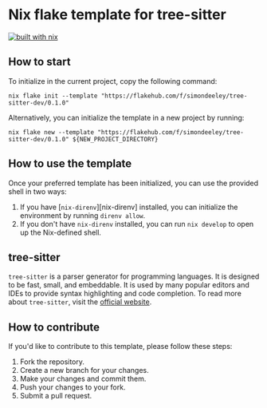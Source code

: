 # Nix flake template for tree-sitter

[![built with nix](https://builtwithnix.org/badge.svg)](https://builtwithnix.org)

## How to start

To initialize in the current project, copy the following command:

```shell
nix flake init --template "https://flakehub.com/f/simondeeley/tree-sitter-dev/0.1.0"
```

Alternatively, you can initialize the template in a new project by running:

```shell
nix flake new --template "https://flakehub.com/f/simondeeley/tree-sitter-dev/0.1.0" ${NEW_PROJECT_DIRECTORY}
```

## How to use the template

Once your preferred template has been initialized, you can use the provided shell in two ways:

1. If you have [`nix-direnv`][nix-direnv] installed, you can initialize the environment by running `direnv allow`.
2. If you don't have `nix-direnv` installed, you can run `nix develop` to open up the Nix-defined shell.

## tree-sitter
`tree-sitter` is a parser generator for programming languages. It is designed to be fast, small, and embeddable. It is used by many popular editors and IDEs to provide syntax highlighting and code completion. To read more about `tree-sitter`, visit the [official website](https://tree-sitter.github.io/tree-sitter/).

## How to contribute

If you'd like to contribute to this template, please follow these steps:

1. Fork the repository.
2. Create a new branch for your changes.
3. Make your changes and commit them.
4. Push your changes to your fork.
5. Submit a pull request.
